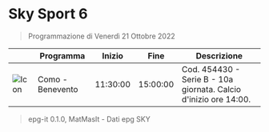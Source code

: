 # Sky Sport 6
> Programmazione di Venerdì 21 Ottobre 2022

||Programma|Inizio|Fine|Descrizione|
|---|---|---|---|---|
|![Icon](https://guidatv.sky.it/uuid/935fb190-a4cf-4bd9-9a4a-94fab8d827c3/cover?md5ChecksumParam=126ecba9746549e3e3d5b20336f58a34)|Como - Benevento|11:30:00|15:00:00|Cod. 454430 - Serie B - 10a giornata. Calcio d&#039;inizio ore 14:00.



 > epg-it 0.1.0, MatMasIt - Dati epg SKY